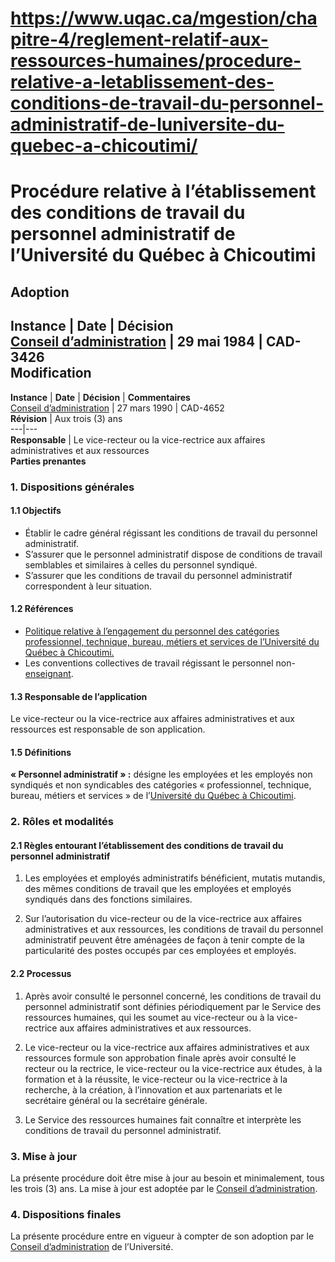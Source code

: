 # https://www.uqac.ca/mgestion/chapitre-4/reglement-relatif-aux-ressources-humaines/procedure-relative-a-letablissement-des-conditions-de-travail-du-personnel-administratif-de-luniversite-du-quebec-a-chicoutimi/

# Procédure relative à l’établissement des conditions de travail du personnel administratif de l’Université du Québec à Chicoutimi
**Adoption**  
---  
**Instance** | **Date** | **Décision**  
[Conseil d’administration](https://www.uqac.ca/mgestion/chapitre-4/reglement-relatif-aux-ressources-humaines/procedure-relative-a-letablissement-des-conditions-de-travail-du-personnel-administratif-de-luniversite-du-quebec-a-chicoutimi/<https:/www.uqac.ca/mgestion/lexique/conseil-dadministration/>) | 29 mai 1984 | CAD-3426  
**Modification**  
---  
**Instance** | **Date** | **Décision** | **Commentaires**  
[Conseil d’administration](https://www.uqac.ca/mgestion/chapitre-4/reglement-relatif-aux-ressources-humaines/procedure-relative-a-letablissement-des-conditions-de-travail-du-personnel-administratif-de-luniversite-du-quebec-a-chicoutimi/<https:/www.uqac.ca/mgestion/lexique/conseil-dadministration/>) | 27 mars 1990 | CAD-4652  
**Révision** | Aux trois (3) ans  
---|---  
**Responsable** | Le vice-recteur ou la vice-rectrice aux affaires administratives et aux ressources  
**Parties prenantes**  
### 1. Dispositions générales
#### 1.1 Objectifs
  * Établir le cadre général régissant les conditions de travail du personnel administratif.
  * S’assurer que le personnel administratif dispose de conditions de travail semblables et similaires à celles du personnel syndiqué.
  * S’assurer que les conditions de travail du personnel administratif correspondent à leur situation.


#### 1.2 Références
  * [Politique relative à l’engagement du personnel des catégories professionnel, technique, bureau, métiers et services de l’Université du Québec à Chicoutimi.](https://www.uqac.ca/mgestion/chapitre-4/reglement-relatif-aux-ressources-humaines/procedure-relative-a-letablissement-des-conditions-de-travail-du-personnel-administratif-de-luniversite-du-quebec-a-chicoutimi/<https:/www.uqac.ca/mgestion/chapitre-4/reglement-relatif-aux-ressources-humaines/politique-relative-a-lengagement-du-personnel-des-categories-professionnel-technique-bureau-metiers-et-services-de-luqac/>)
  * Les conventions collectives de travail régissant le personnel non-[enseignant](https://www.uqac.ca/mgestion/chapitre-4/reglement-relatif-aux-ressources-humaines/procedure-relative-a-letablissement-des-conditions-de-travail-du-personnel-administratif-de-luniversite-du-quebec-a-chicoutimi/<https:/www.uqac.ca/mgestion/lexique/enseignant/>).


#### 1.3 Responsable de l’application
Le vice-recteur ou la vice-rectrice aux affaires administratives et aux ressources est responsable de son application.
#### 1.5 Définitions
**« Personnel administratif » :** désigne les employées et les employés non syndiqués et non syndicables des catégories « professionnel, technique, bureau, métiers et services » de l’[Université du Québec à Chicoutimi](https://www.uqac.ca/mgestion/chapitre-4/reglement-relatif-aux-ressources-humaines/procedure-relative-a-letablissement-des-conditions-de-travail-du-personnel-administratif-de-luniversite-du-quebec-a-chicoutimi/<https:/www.uqac.ca/mgestion/lexique/universite-du-quebec-a-chicoutimi/>).
### 2. Rôles et modalités
#### 2.1 Règles entourant l’établissement des conditions de travail du personnel administratif
  1. Les employées et employés administratifs bénéficient, mutatis mutandis, des mêmes conditions de travail que les employées et employés syndiqués dans des fonctions similaires.


  1. Sur l’autorisation du vice-recteur ou de la vice-rectrice aux affaires administratives et aux ressources, les conditions de travail du personnel administratif peuvent être aménagées de façon à tenir compte de la particularité des postes occupés par ces employées et employés.


#### 2.2 Processus
  1. Après avoir consulté le personnel concerné, les conditions de travail du personnel administratif sont définies périodiquement par le Service des ressources humaines, qui les soumet au vice-recteur ou à la vice-rectrice aux affaires administratives et aux ressources.


  1. Le vice-recteur ou la vice-rectrice aux affaires administratives et aux ressources formule son approbation finale après avoir consulté le recteur ou la rectrice, le vice-recteur ou la vice-rectrice aux études, à la formation et à la réussite, le vice-recteur ou la vice-rectrice à la recherche, à la création, à l’innovation et aux partenariats et le secrétaire général ou la secrétaire générale.


  1. Le Service des ressources humaines fait connaître et interprète les conditions de travail du personnel administratif.


### 3. Mise à jour
La présente procédure doit être mise à jour au besoin et minimalement, tous les trois (3) ans. La mise à jour est adoptée par le [Conseil d’administration](https://www.uqac.ca/mgestion/chapitre-4/reglement-relatif-aux-ressources-humaines/procedure-relative-a-letablissement-des-conditions-de-travail-du-personnel-administratif-de-luniversite-du-quebec-a-chicoutimi/<https:/www.uqac.ca/mgestion/lexique/conseil-dadministration/>).
### 4. Dispositions finales
La présente procédure entre en vigueur à compter de son adoption par le [Conseil d’administration](https://www.uqac.ca/mgestion/chapitre-4/reglement-relatif-aux-ressources-humaines/procedure-relative-a-letablissement-des-conditions-de-travail-du-personnel-administratif-de-luniversite-du-quebec-a-chicoutimi/<https:/www.uqac.ca/mgestion/lexique/conseil-dadministration/>) de l’Université.
